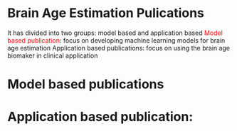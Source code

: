 # Brain Age Estimation Pulications 
It has divided into two groups: model based and application based
<span style="color:red">Model based publication</span>: focus on developing machine learning models for brain age estimation
Application based publications: focus on using the brain age biomaker in clinical application

# Model based publications

# Application based publication:


